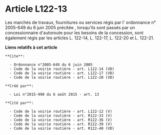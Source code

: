 # Article L122-13

Les marchés de travaux, fournitures ou services régis par l'
ordonnance n° 2005-649 du 6 juin 2005 précitée
, lorsqu'ils sont passés par un concessionnaire d'autoroute pour les besoins de la concession, sont également régis par les
articles L. 122-14, L. 122-17, L. 122-20 et L. 122-21.

**Liens relatifs à cet article**

	**Cite**:

	  - Ordonnance n°2005-649 du 6 juin 2005
	  - Code de la voirie routière - art. L122-14 (VD)
	  - Code de la voirie routière - art. L122-17 (VD)
	  - Code de la voirie routière - art. L122-20 (VD)

	**Créé par**:

	  - Loi n°2015-990 du 6 août 2015 - art. 13

	**Cité par**:

	  - Code de la voirie routière - art. L122-12 (V)
	  - Code de la voirie routière - art. R122-33 (V)
	  - Code de la voirie routière - art. R122-36 (V)
	  - Code de la voirie routière - art. R122-39 (V)
	  - Code de la voirie routière - art. R122-40 (VD)
